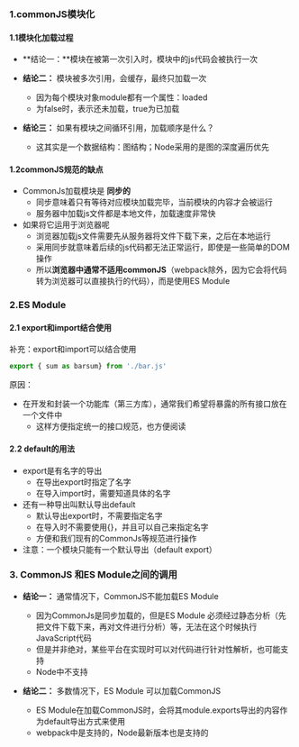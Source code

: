 ### 1.commonJS模块化

#### 1.1模块化加载过程

- **结论一：**模块在被第一次引入时，模块中的js代码会被执行一次

- **结论二：** 模块被多次引用，会缓存，最终只加载一次

  - 因为每个模块对象module都有一个属性：loaded
  - 为false时，表示还未加载，true为已加载

- **结论三：** 如果有模块之间循环引用，加载顺序是什么？

  - 这其实是一个数据结构：图结构；Node采用的是图的深度遍历优先

  

#### 1.2commonJS规范的缺点

- CommonJs加载模块是 **同步的**
  - 同步意味着只有等待对应模块加载完毕，当前模块的内容才会被运行
  - 服务器中加载js文件都是本地文件，加载速度非常快
- 如果将它运用于浏览器呢
  - 浏览器加载js文件需要先从服务器将文件下载下来，之后在本地运行
  - 采用同步就意味着后续的js代码都无法正常运行，即使是一些简单的DOM操作
  - 所以**浏览器中通常不适用commonJS**（webpack除外，因为它会将代码转为浏览器可以直接执行的代码），而是使用ES Module



### 2.ES Module

#### 2.1 export和import结合使用

补充：export和import可以结合使用

```js
export { sum as barsum} from './bar.js'
```

原因：

- 在开发和封装一个功能库（第三方库），通常我们希望将暴露的所有接口放在一个文件中
  - 这样方便指定统一的接口规范，也方便阅读



#### 2.2 default的用法

- export是有名字的导出
  - 在导出export时指定了名字
  - 在导入import时，需要知道具体的名字
- 还有一种导出叫默认导出default
  - 默认导出export时，不需要指定名字
  - 在导入时不需要使用{}，并且可以自己来指定名字
  - 方便和我们现有的CommonJs等规范进行操作
- 注意：一个模块只能有一个默认导出（default export）




### 3. CommonJS 和ES Module之间的调用

- **结论一：** 通常情况下，CommonJS不能加载ES Module
  
  -  因为CommonJs是同步加载的，但是ES Module 必须经过静态分析（先把文件下载下来，再对文件进行分析）等，无法在这个时候执行JavaScript代码
  -  但是并非绝对，某些平台在实现时可以对代码进行针对性解析，也可能支持
  -  Node中不支持
- **结论二：** 多数情况下，ES Module 可以加载CommonJS
  
  - ES Module在加载CommonJS时，会将其module.exports导出的内容作为default导出方式来使用
  - webpack中是支持的，Node最新版本也是支持的
  
    

